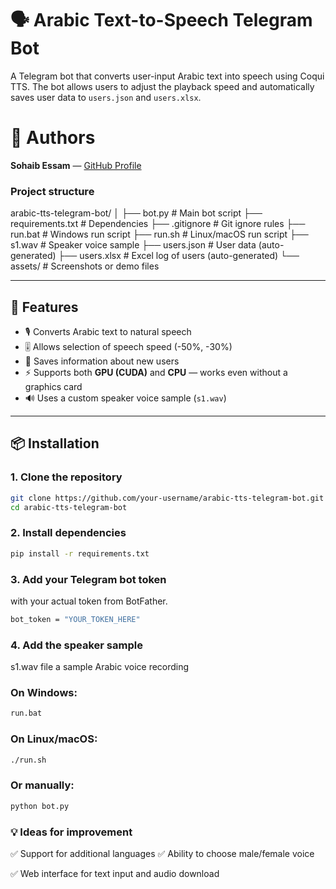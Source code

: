 # 🗣️ Arabic Text-to-Speech Telegram Bot

A Telegram bot that converts user-input Arabic text into speech using Coqui TTS. The bot allows users to adjust the playback speed and automatically saves user data to `users.json` and `users.xlsx`.

# 🤝 Authors
**Sohaib Essam** — [GitHub Profile](https://github.com/Sohaib010) 

### Project structure
arabic-tts-telegram-bot/
│
├── bot.py                # Main bot script
├── requirements.txt      # Dependencies
├── .gitignore            # Git ignore rules
├── run.bat               # Windows run script
├── run.sh                # Linux/macOS run script
├── s1.wav                # Speaker voice sample
├── users.json            # User data (auto-generated)
├── users.xlsx            # Excel log of users (auto-generated)
└── assets/               # Screenshots or demo files

---

## 🚀 Features

- 🎙️ Converts Arabic text to natural speech  
- 🎚️ Allows selection of speech speed (-50%, -30%)  
- 💾 Saves information about new users  
- ⚡ Supports both **GPU (CUDA)** and **CPU** — works even without a graphics card  
- 🔊 Uses a custom speaker voice sample (`s1.wav`)  

---

## 📦 Installation

### 1. Clone the repository

```bash
git clone https://github.com/your-username/arabic-tts-telegram-bot.git
cd arabic-tts-telegram-bot

```

### 2. Install dependencies

```bash
pip install -r requirements.txt

```

### 3. Add your Telegram bot token

with your actual token from BotFather.

```bash
bot_token = "YOUR_TOKEN_HERE"
```
### 4. Add the speaker sample 

s1.wav file
a sample Arabic voice recording


### On Windows:
```bash
run.bat
```
### On Linux/macOS:
```bash
./run.sh
```
### Or manually:
```bash
python bot.py
```



### 💡 Ideas for improvement

✅ Support for additional languages
✅ Ability to choose male/female voice

✅ Web interface for text input and audio download
